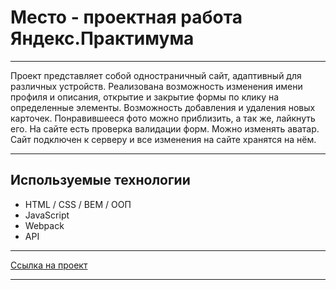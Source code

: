 # Место - проектная работа Яндекс.Практимума

---

Проект представляет собой одностраничный сайт, адаптивный для различных устройств. Реализована возможность изменения имени профиля и описания, открытие и закрытие формы по клику на определенные элементы. Возможность добавления и удаления новых карточек. Понравившееся фото можно приблизить, а так же, лайкнуть его. На сайте есть проверка валидации форм. Можно изменять аватар. Сайт подключен к серверу и все изменения на сайте хранятся на нём.

---

## Используемые технологии
* HTML / CSS / BEM / ООП
* JavaScript
* Webpack
* API

---

[Ссылка на проект](https://timur359.github.io/mesto-project/)

---
